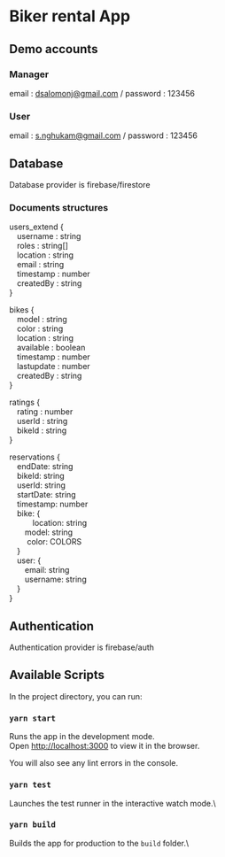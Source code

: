 # Biker rental App

## Demo accounts

### Manager

email : dsalomonj@gmail.com / password : 123456

### User

email : s.nghukam@gmail.com / password : 123456

## Database

Database provider is firebase/firestore

### Documents structures

users_extend {<br> &emsp;username : string<br> &emsp;roles : string[]<br> &emsp;location : string<br> &emsp;email :
string<br> &emsp;timestamp : number<br> &emsp;createdBy : string<br> }

bikes {<br> &emsp;model : string<br> &emsp;color : string<br> &emsp;location : string<br> &emsp;available : boolean<br>
&emsp;timestamp : number<br> &emsp;lastupdate : number<br> &emsp;createdBy : string<br> }<br>

ratings {<br> &emsp;rating : number<br> &emsp;userId : string<br> &emsp;bikeId : string<br> }<br>

reservations {<br> &emsp;endDate: string<br> &emsp;bikeId: string<br> &emsp;userId: string<br> &emsp;startDate:
string<br> &emsp;timestamp: number<br> &emsp;bike: {<br> &emsp;&emsp;&emsp;location: string<br> &emsp;&emsp;model:
string<br> &emsp; &emsp;color: COLORS<br> &emsp;}<br> &emsp;user: {<br> &emsp;&emsp;email: string<br>
&emsp;&emsp;username: string<br> &emsp;}<br> }<br>

## Authentication

Authentication provider is firebase/auth

## Available Scripts

In the project directory, you can run:

### `yarn start`

Runs the app in the development mode.\
Open [http://localhost:3000](http://localhost:3000) to view it in the browser.

You will also see any lint errors in the console.

### `yarn test`

Launches the test runner in the interactive watch mode.\

### `yarn build`

Builds the app for production to the `build` folder.\
